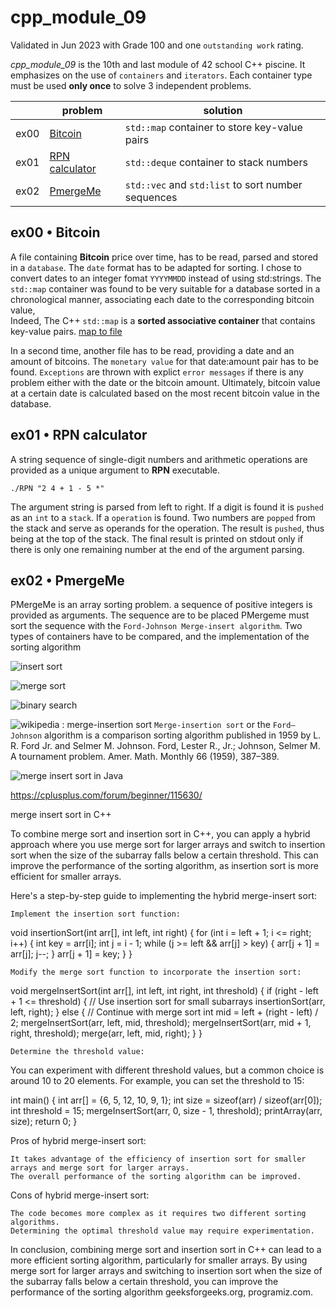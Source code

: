 # cpp_module_09

Validated in Jun 2023 with Grade 100 and one ```outstanding work``` rating.

_cpp_module_09_ is the 10th and last module of 42 school C++ piscine.
It emphasizes on the use of `containers` and `iterators`. 
Each container type must be used **only once** to solve 3 independent problems.

||problem| solution|
|---|---|---|
|ex00| [Bitcoin](./ex00) |`std::map` container to store key-value pairs|
|ex01| [RPN calculator](./ex01)|`std::deque` container to stack numbers|
|ex02| [PmergeMe](.ex/02)|`std::vec` and `std:list` to sort number sequences|

## ex00 • Bitcoin

A file containing **Bitcoin** price over time, has to be read, parsed and stored in a `database`.
The `date` format has to be adapted for sorting. I chose to convert dates to an integer fomat `YYYYMMDD` instead of using std:strings.
The `std::map` container was found to be very suitable for a database sorted in a chronological manner, associating each date to the corresponding bitcoin value,  
Indeed, The C++ `std::map` is a **sorted associative container** that contains key-value pairs.
[map to file](https://marketsplash.com/tutorials/cpp/cplusplus-map-to-file/)

In a second time, another file has to be read, providing a date and an amount of bitcoins.
The `monetary value` for that date:amount pair has to be found. 
`Exceptions` are thrown with explict `error messages` if there is any problem either with the date or the bitcoin amount.
Ultimately, bitcoin value at a certain date is calculated based on the most recent bitcoin value in the database.

## ex01 • RPN calculator

A string sequence of single-digit numbers and arithmetic operations are provided as a unique argument to **RPN** executable.

```./RPN "2 4 + 1 - 5 *"```

The argument string is parsed from left to right. 
If a digit is found it is `pushed` as an `int` to a `stack`. 
If a `operation` is found. Two numbers are `popped` from the stack and serve as operands for the operation.
The result is `pushed`, thus being at the top of the stack.
The final result is printed on stdout only if there is only one remaining number at the end of the argument parsing.

## ex02 • PmergeMe

PMergeMe is an array sorting problem. a sequence of positive integers is provided as arguments.
The sequence are to be placed
PMergeme must sort the sequence with the `Ford-Johnson Merge-insert algorithm`.
Two types of containers have to be compared, and the implementation of the sorting algorithm 

![insert sort](https://www.programiz.com/dsa/insertion-sort)

![merge sort](https://www.programiz.com/dsa/merge-sort)

![binary search](https://www.tutorialspoint.com/binary-insertion-sort-in-cplusplus)

![wikipedia : merge-insertion sort](https://en.wikipedia.org/wiki/Merge-insertion_sort)
`Merge-insertion sort` or the `Ford–Johnson` algorithm is a comparison sorting algorithm published in 1959 by L. R. Ford Jr. and Selmer M. Johnson.
    Ford, Lester R., Jr.; Johnson, Selmer M. A tournament problem. Amer. Math. Monthly 66 (1959), 387–389.

![merge insert sort in Java](https://iq.opengenus.org/merge-insertion-sort/)


https://cplusplus.com/forum/beginner/115630/


merge insert sort in C++

To combine merge sort and insertion sort in C++, you can apply a hybrid approach where you use merge sort for larger arrays and switch to insertion sort when the size of the subarray falls below a certain threshold. This can improve the performance of the sorting algorithm, as insertion sort is more efficient for smaller arrays.

Here's a step-by-step guide to implementing the hybrid merge-insert sort:

    Implement the insertion sort function:

void insertionSort(int arr[], int left, int right) {
    for (int i = left + 1; i <= right; i++) {
        int key = arr[i];
        int j = i - 1;
        while (j >= left && arr[j] > key) {
            arr[j + 1] = arr[j];
            j--;
        }
        arr[j + 1] = key;
    }
}

    Modify the merge sort function to incorporate the insertion sort:

void mergeInsertSort(int arr[], int left, int right, int threshold) {
    if (right - left + 1 <= threshold) {
        // Use insertion sort for small subarrays
        insertionSort(arr, left, right);
    } else {
        // Continue with merge sort
        int mid = left + (right - left) / 2;
        mergeInsertSort(arr, left, mid, threshold);
        mergeInsertSort(arr, mid + 1, right, threshold);
        merge(arr, left, mid, right);
    }
}

    Determine the threshold value:

You can experiment with different threshold values, but a common choice is around 10 to 20 elements. For example, you can set the threshold to 15:

int main() {
    int arr[] = {6, 5, 12, 10, 9, 1};
    int size = sizeof(arr) / sizeof(arr[0]);
    int threshold = 15;
    mergeInsertSort(arr, 0, size - 1, threshold);
    printArray(arr, size);
    return 0;
}

Pros of hybrid merge-insert sort:

    It takes advantage of the efficiency of insertion sort for smaller arrays and merge sort for larger arrays.
    The overall performance of the sorting algorithm can be improved.

Cons of hybrid merge-insert sort:

    The code becomes more complex as it requires two different sorting algorithms.
    Determining the optimal threshold value may require experimentation.

In conclusion, combining merge sort and insertion sort in C++ can lead to a more efficient sorting algorithm, particularly for smaller arrays. By using merge sort for larger arrays and switching to insertion sort when the size of the subarray falls below a certain threshold, you can improve the performance of the sorting algorithm geeksforgeeks.org, programiz.com.
